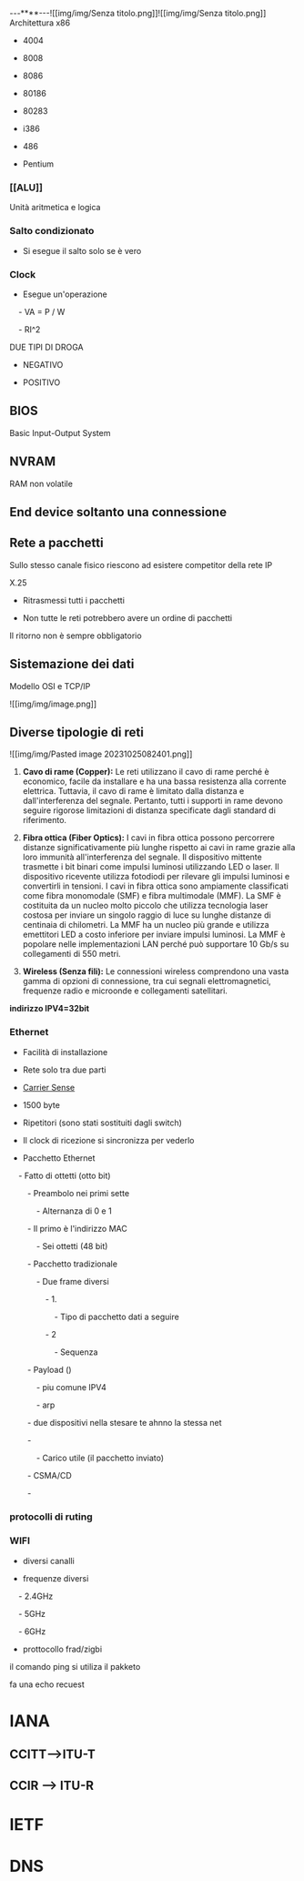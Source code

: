 
 ---****---![[img/img/Senza titolo.png]]![[img/img/Senza titolo.png]] Architettura x86

  

- 4004

- 8008

- 8086

- 80186

- 80283

- i386

- 486

- Pentium

  

### [[ALU]]

  

Unità aritmetica e logica

  

### Salto condizionato

  

- Si esegue il salto solo se è vero

  

### Clock

  

- Esegue un'operazione

    - VA = P / W

    - RI^2

  

DUE TIPI DI DROGA

  

- NEGATIVO

- POSITIVO

  

## BIOS

  

Basic Input-Output System

  

## NVRAM

  

RAM non volatile

  

## End device soltanto una connessione

  

## Rete a pacchetti

  

Sullo stesso canale fisico riescono ad esistere competitor della rete IP

  

X.25

  

- Ritrasmessi tutti i pacchetti

- Non tutte le reti potrebbero avere un ordine di pacchetti

  

Il ritorno non è sempre obbligatorio

  

## Sistemazione dei dati

  

Modello OSI e TCP/IP

  

![[img/img/image.png]]

  

## Diverse tipologie di reti

  

![[img/img/Pasted image 20231025082401.png]]

  

1. **Cavo di rame (Copper):** Le reti utilizzano il cavo di rame perché è economico, facile da installare e ha una bassa resistenza alla corrente elettrica. Tuttavia, il cavo di rame è limitato dalla distanza e dall'interferenza del segnale. Pertanto, tutti i supporti in rame devono seguire rigorose limitazioni di distanza specificate dagli standard di riferimento.

2. **Fibra ottica (Fiber Optics):** I cavi in fibra ottica possono percorrere distanze significativamente più lunghe rispetto ai cavi in rame grazie alla loro immunità all'interferenza del segnale. Il dispositivo mittente trasmette i bit binari come impulsi luminosi utilizzando LED o laser. Il dispositivo ricevente utilizza fotodiodi per rilevare gli impulsi luminosi e convertirli in tensioni. I cavi in fibra ottica sono ampiamente classificati come fibra monomodale (SMF) e fibra multimodale (MMF). La SMF è costituita da un nucleo molto piccolo che utilizza tecnologia laser costosa per inviare un singolo raggio di luce su lunghe distanze di centinaia di chilometri. La MMF ha un nucleo più grande e utilizza emettitori LED a costo inferiore per inviare impulsi luminosi. La MMF è popolare nelle implementazioni LAN perché può supportare 10 Gb/s su collegamenti di 550 metri.

3. **Wireless (Senza fili):** Le connessioni wireless comprendono una vasta gamma di opzioni di connessione, tra cui segnali elettromagnetici, frequenze radio e microonde e collegamenti satellitari.

  

**indirizzo IPV4=32bit**

### Ethernet

  

- Facilità di installazione

- Rete solo tra due parti

- [Carrier Sense](https://it.wikipedia.org/wiki/CSMA)

- 1500 byte

- Ripetitori (sono stati sostituiti dagli switch)

- Il clock di ricezione si sincronizza per vederlo

- Pacchetto Ethernet

    - Fatto di ottetti (otto bit)

        - Preambolo nei primi sette

            - Alternanza di 0 e 1

        - Il primo è l'indirizzo MAC

            - Sei ottetti (48 bit)

        - Pacchetto tradizionale

            - Due frame diversi

                - 1.

                    - Tipo di pacchetto dati a seguire

                - 2

                    - Sequenza

        - Payload ()

            - piu comune IPV4

            - arp

        - due dispositivi nella stesare te ahnno la stessa net

        -

  

            - Carico utile (il pacchetto inviato)

        - CSMA/CD

        -

  
  

### protocolli di ruting

  

### WIFI

- diversi canalli

- frequenze diversi

    - 2.4GHz

    - 5GHz

    - 6GHz

- prottocollo frad/zigbi

  

il comando ping si utiliza il pakketo

fa una echo recuest



# IANA 
## CCITT-->ITU-T
## CCIR --> ITU-R
# IETF 


# DNS 
